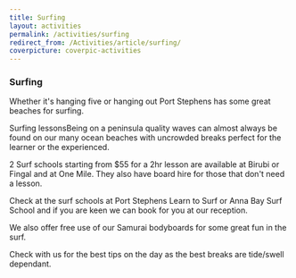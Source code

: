 ```yaml
---
title: Surfing
layout: activities
permalink: /activities/surfing
redirect_from: /Activities/article/surfing/
coverpicture: coverpic-activities
---
```


### Surfing
Whether it's hanging five or hanging out Port Stephens has some great beaches for surfing.

Surfing lessonsBeing on a peninsula quality waves can almost always be found on our many ocean beaches with uncrowded breaks perfect for the learner or the experienced.

2 Surf schools starting from $55 for a 2hr lesson are available at Birubi or Fingal and at One Mile. They also have board hire for those that don't need a lesson.

Check at the surf schools at Port Stephens Learn to Surf or Anna Bay Surf School and if you are keen we can book for you at our reception.

We also offer free use of our Samurai bodyboards for some great fun in the surf.

Check with us for the best tips on the day as the best breaks are tide/swell dependant.